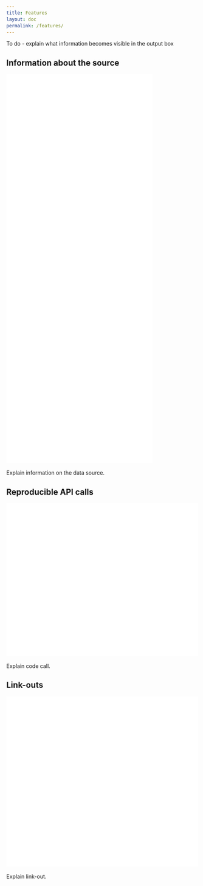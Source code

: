 ```yaml
---
title: Features
layout: doc
permalink: /features/
---
```



To do - explain what information becomes visible in the output box


## Information about the source

<div class="features-img"><img src="../images/fa/info.svg"></div>

Explain information on the data source.


## Reproducible API calls

<div class="features-img"><img src="../images/fa/code.svg"></div>

Explain code call.


## Link-outs

<div class="features-img"><img src="../images/fa/external-link-alt.svg"></div>


Explain link-out.


